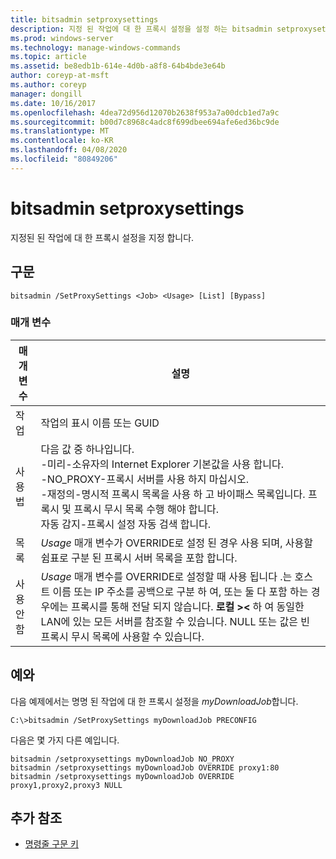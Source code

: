 ```yaml
---
title: bitsadmin setproxysettings
description: 지정 된 작업에 대 한 프록시 설정을 설정 하는 bitsadmin setproxysettings에 대 한 Windows 명령 항목입니다.
ms.prod: windows-server
ms.technology: manage-windows-commands
ms.topic: article
ms.assetid: be8edb1b-614e-4d0b-a8f8-64b4bde3e64b
author: coreyp-at-msft
ms.author: coreyp
manager: dongill
ms.date: 10/16/2017
ms.openlocfilehash: 4dea72d956d12070b2638f953a7a00dcb1ed7a9c
ms.sourcegitcommit: b00d7c8968c4adc8f699dbee694afe6ed36bc9de
ms.translationtype: MT
ms.contentlocale: ko-KR
ms.lasthandoff: 04/08/2020
ms.locfileid: "80849206"
---
```

# <a name="bitsadmin-setproxysettings"></a>bitsadmin setproxysettings

지정된 된 작업에 대 한 프록시 설정을 지정 합니다.

## <a name="syntax"></a>구문

```
bitsadmin /SetProxySettings <Job> <Usage> [List] [Bypass]
```

### <a name="parameters"></a>매개 변수

|매개 변수|설명|
|---------|-----------|
|작업|작업의 표시 이름 또는 GUID|
|사용법|다음 값 중 하나입니다.</br>-미리-소유자의 Internet Explorer 기본값을 사용 합니다.</br>-NO_PROXY-프록시 서버를 사용 하지 마십시오.</br>-재정의-명시적 프록시 목록을 사용 하 고 바이패스 목록입니다. 프록시 및 프록시 무시 목록 수행 해야 합니다.</br>자동 감지-프록시 설정 자동 검색 합니다.|
|목록|*Usage* 매개 변수가 OVERRIDE로 설정 된 경우 사용 되며, 사용할 쉼표로 구분 된 프록시 서버 목록을 포함 합니다.|
|사용 안 함|*Usage* 매개 변수를 OVERRIDE로 설정할 때 사용 됩니다 .는 호스트 이름 또는 IP 주소를 공백으로 구분 하 여, 또는 둘 다 포함 하는 경우에는 프록시를 통해 전달 되지 않습니다. **로컬 >\<** 하 여 동일한 LAN에 있는 모든 서버를 참조할 수 있습니다. NULL 또는 값은 빈 프록시 무시 목록에 사용할 수 있습니다.|

## <a name="examples"></a><a name=BKMK_examples></a>예와

다음 예제에서는 명명 된 작업에 대 한 프록시 설정을 *myDownloadJob*합니다.

```
C:\>bitsadmin /SetProxySettings myDownloadJob PRECONFIG
```

다음은 몇 가지 다른 예입니다.

```
bitsadmin /setproxysettings myDownloadJob NO_PROXY
bitsadmin /setproxysettings myDownloadJob OVERRIDE proxy1:80 
bitsadmin /setproxysettings myDownloadJob OVERRIDE proxy1,proxy2,proxy3 NULL
```

## <a name="additional-references"></a>추가 참조

- [명령줄 구문 키](command-line-syntax-key.md)